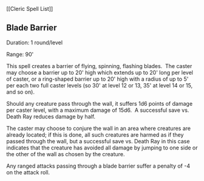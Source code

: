 [[Cleric Spell List]]

## Blade Barrier                          

Duration: 1 round/level

Range: 90'

This spell creates a barrier of flying, spinning, flashing blades.  The caster may choose a barrier up to 20' high which extends up to 20' long per level of caster, or a ring-shaped barrier up to 20' high with a radius of up to 5' per each two full caster levels (so 30' at level 12 or 13, 35' at level 14 or 15, and so on).

Should any creature pass through the wall, it suffers 1d6 points of damage per caster level, with a maximum damage of 15d6.  A successful save vs. Death Ray reduces damage by half.

The caster may choose to conjure the wall in an area where creatures are already located; if this is done, all such creatures are harmed as if they passed through the wall, but a successful save vs. Death Ray in this case indicates that the creature has avoided all damage by jumping to one side or the other of the wall as chosen by the creature.

Any ranged attacks passing through a blade barrier suffer a penalty of -4 on the attack roll.